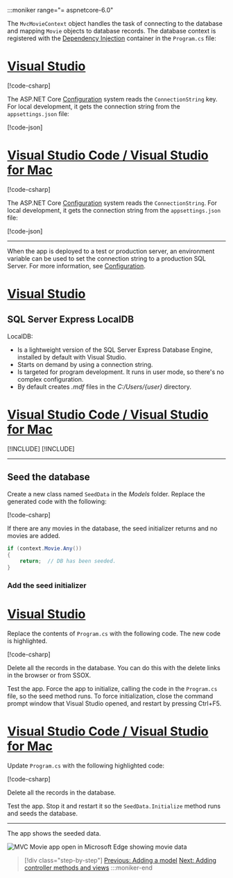 :::moniker range="= aspnetcore-6.0"

The `MvcMovieContext` object handles the task of connecting to the database and mapping `Movie` objects to database records. The database context is registered with the [Dependency Injection](xref:fundamentals/dependency-injection) container in the `Program.cs` file:

# [Visual Studio](#tab/visual-studio)

[!code-csharp[](~/tutorials/first-mvc-app/start-mvc/sample/MvcMovie60/Program.cs?name=FirstSQLServer&highlight=3-4)]

The ASP.NET Core [Configuration](xref:fundamentals/configuration/index) system reads the `ConnectionString` key. For local development, it gets the connection string from the `appsettings.json` file:

[!code-json[](start-mvc/sample/MvcMovie60/appsettings.json?highlight=2&range=9-11)]

# [Visual Studio Code / Visual Studio for Mac](#tab/visual-studio-code+visual-studio-mac)

[!code-csharp[](~/tutorials/first-mvc-app/start-mvc/sample/MvcMovie60/Program.cs?name=FirstSQLite&highlight=3-4)]

The ASP.NET Core [Configuration](xref:fundamentals/configuration/index) system reads the `ConnectionString`. For local development, it gets the connection string from the `appsettings.json` file:

[!code-json[](~/tutorials/first-mvc-app/start-mvc/sample/MvcMovie60/appsettings_SQLite.json?highlight=2&range=9-11)]

---

When the app is deployed to a test or production server, an environment variable can be used to set the connection string to a production SQL Server. For more information, see [Configuration](xref:fundamentals/configuration/index).

# [Visual Studio](#tab/visual-studio)

## SQL Server Express LocalDB

LocalDB:

* Is a lightweight version of the SQL Server Express Database Engine, installed by default with Visual Studio.
* Starts on demand by using a connection string.
* Is targeted for program development. It runs in user mode, so there's no complex configuration.
* By default creates *.mdf* files in the *C:/Users/{user}* directory.

<!--
Temporarily commented out because SSOX isn't available in VS 2022 Preview
### Examine the database

From the **View** menu, open **SQL Server Object Explorer** (SSOX).

![View menu](~/tutorials/first-mvc-app/working-with-sql/_static/ssox5.png)

Right-click on the `Movie` table **> View Designer**

![Right-click on the Movie table > View Designer.](~/tutorials/first-mvc-app/working-with-sql/_static/design.png)

![Movie table open in Designer](~/tutorials/first-mvc-app/working-with-sql/_static/dv.png)

Note the key icon next to `ID`. By default, EF makes a property named `ID` the primary key.

Right-click on the `Movie` table **> View Data**

![Right-click on the Movie table > View Data.](~/tutorials/first-mvc-app/working-with-sql/_static/ssox2.png)

![Movie table open showing table data](~/tutorials/first-mvc-app/working-with-sql/_static/vd22.png)
-->

# [Visual Studio Code / Visual Studio for Mac](#tab/visual-studio-code+visual-studio-mac)

[!INCLUDE[](~/includes/rp/sqlite.md)]
[!INCLUDE[](~/includes/RP-mvc-shared/sqlite-warn.md)]

---
<!-- End of VS tabs -->

## Seed the database

Create a new class named `SeedData` in the *Models* folder. Replace the generated code with the following:

[!code-csharp[](~/tutorials/first-mvc-app/start-mvc/sample/MvcMovie60/Models/SeedData.cs?name=FirstVersion)]

If there are any movies in the database, the seed initializer returns and no movies are added.

```csharp
if (context.Movie.Any())
{
    return;  // DB has been seeded.
}
```

<a name="si"></a>

### Add the seed initializer

# [Visual Studio](#tab/visual-studio)

Replace the contents of `Program.cs` with the following code. The new code is highlighted.

[!code-csharp[](~/tutorials/first-mvc-app/start-mvc/sample/MvcMovie60/Program.cs?name=SQLServerSeedData&highlight=4,16-21)]

Delete all the records in the database. You can do this with the delete links in the browser or from SSOX.

Test the app. Force the app to initialize, calling the code in the `Program.cs` file, so the seed method runs. To force initialization, close the command prompt window that Visual Studio opened, and restart by pressing Ctrl+F5.

# [Visual Studio Code / Visual Studio for Mac](#tab/visual-studio-code+visual-studio-mac)

Update `Program.cs` with the following highlighted code:

[!code-csharp[](~/tutorials/first-mvc-app/start-mvc/sample/MvcMovie60/Program.cs?name=SQLiteSeedData&highlight=4,16-21)]

Delete all the records in the database.

Test the app. Stop it and restart it so the `SeedData.Initialize` method runs and seeds the database.

---

The app shows the seeded data.

![MVC Movie app open in Microsoft Edge showing movie data](~/tutorials/first-mvc-app/working-with-sql/_static/m55.png)

> [!div class="step-by-step"]
> [Previous: Adding a model](~/tutorials/first-mvc-app/adding-model.md)
> [Next: Adding controller methods and views](~/tutorials/first-mvc-app/controller-methods-views.md)
:::moniker-end
